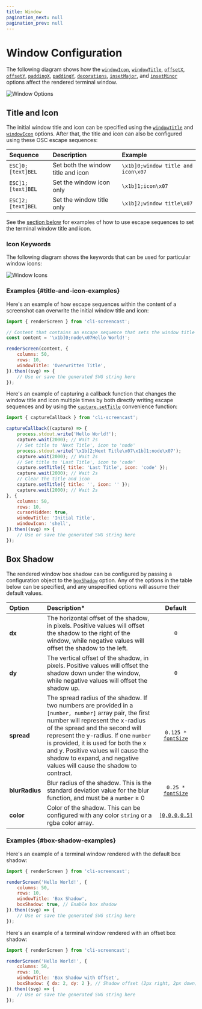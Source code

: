 ```yaml
---
title: Window
pagination_next: null
pagination_prev: null
---
```


# Window Configuration

The following diagram shows how the [`windowIcon`](options.md#windowIcon), [`windowTitle`](options.md#windowTitle), [`offsetX`](options.md#offsetX), [`offsetY`](options.md#offsetY), [`paddingX`](options.md#paddingX), [`paddingY`](options.md#paddingY), [`decorations`](options.md#decorations), [`insetMajor`](options.md#insetMajor), and [`insetMinor`](options.md#insetMinor) options affect the rendered terminal window.

![Window Options](./assets/window-options.svg)

## Title and Icon

The initial window title and icon can be specified using the [`windowTitle`](options.md#windowTitle) and [`windowIcon`](options.md#windowIcon) options. After that, the title and icon can also be configured using these OSC escape sequences:

|Sequence|Description|Example|
|:-------|:----------|:------|
|`ESC]0;[text]BEL`|Set both the window title and icon|`\x1b]0;window title and icon\x07`|
|`ESC]1;[text]BEL`|Set the window icon only|`\x1b]1;icon\x07`|
|`ESC]2;[text]BEL`|Set the window title only|`\x1b]2;window title\x07`|

See the [section below](#title-and-icon-examples) for examples of how to use escape sequences to set the terminal window title and icon.

### Icon Keywords

The following diagram shows the keywords that can be used for particular window icons:

![Window Icons](./assets/window-icons.svg)

### Examples {#title-and-icon-examples}

Here's an example of how escape sequences within the content of a screenshot can overwrite the initial window title and icon:

```js result='./assets/usage--window--title-screenshot.svg'
import { renderScreen } from 'cli-screencast';

// Content that contains an escape sequence that sets the window title and icon to 'node'
const content = '\x1b]0;node\x07Hello World!';

renderScreen(content, {
    columns: 50,
    rows: 10,
    windowTitle: 'Overwritten Title',
}).then((svg) => {
    // Use or save the generated SVG string here
});
```

Here's an example of capturing a callback function that changes the window title and icon multiple times by both directly writing escape sequences and by using the [`capture.setTitle`](captureCallback.md#capture.setTitle) convenience function:

```js result='./assets/usage--window--title-callback.svg'
import { captureCallback } from 'cli-screencast';

captureCallback((capture) => {
    process.stdout.write('Hello World!');
    capture.wait(2000); // Wait 2s
    // Set title to 'Next Title', icon to 'node'
    process.stdout.write('\x1b]2;Next Title\x07\x1b]1;node\x07');
    capture.wait(2000); // Wait 2s
    // Set title to 'Last Title', icon to 'code'
    capture.setTitle({ title: 'Last Title', icon: 'code' });
    capture.wait(2000); // Wait 2s
    // Clear the title and icon
    capture.setTitle({ title: '', icon: '' });
    capture.wait(2000); // Wait 2s
}, {
    columns: 50,
    rows: 10,
    cursorHidden: true,
    windowTitle: 'Initial Title',
    windowIcon: 'shell',
}).then((svg) => {
    // Use or save the generated SVG string here
});
```

## Box Shadow

The rendered window box shadow can be configured by passing a configuration object to the [`boxShadow`](options.md#boxShadow) option. Any of the options in the table below can be specified, and any unspecified options will assume their default values.

|Option|Description*|Default|
|:-----|:----------|:-----:|
| **dx** | The horizontal offset of the shadow, in pixels. Positive values will offset the shadow to the right of the window, while negative values will offset the shadow to the left. | `0` |
| **dy** | The vertical offset of the shadow, in pixels. Positive values will offset the shadow down under the window, while negative values will offset the shadow up. | `0` |
| **spread** | The spread radius of the shadow. If two numbers are provided in a `[number, number]` array pair, the first number will represent the x-radius of the spread and the second will represent the y-radius. If one `number` is provided, it is used for both the x and y. Positive values will cause the shadow to expand, and negative values will cause the shadow to contract. | <code>0.125 * <a href="/options#fontSize">fontSize</a></code> |
| **blurRadius** | Blur radius of the shadow. This is the standard deviation value for the blur function, and must be a `number` ≥ 0 | <code>0.25 * <a href="/options#fontSize">fontSize</a></code> |
| **color** | Color of the shadow. This can be configured with any color `string` or a rgba color array. | [`[0,0,0,0.5]`](color:0:0:0:.5) |

### Examples {#box-shadow-examples}

Here's an example of a terminal window rendered with the default box shadow:

```js result='./assets/usage--window--shadow.svg'
import { renderScreen } from 'cli-screencast';

renderScreen('Hello World!', {
    columns: 50,
    rows: 10,
    windowTitle: 'Box Shadow',
    boxShadow: true, // Enable box shadow
}).then((svg) => {
    // Use or save the generated SVG string here
});
```

Here's an example of a terminal window rendered with an offset box shadow:

```js result='./assets/usage--window--shadow-offset.svg'
import { renderScreen } from 'cli-screencast';

renderScreen('Hello World!', {
    columns: 50,
    rows: 10,
    windowTitle: 'Box Shadow with Offset',
    boxShadow: { dx: 2, dy: 2 }, // Shadow offset (2px right, 2px down)
}).then((svg) => {
    // Use or save the generated SVG string here
});
```

